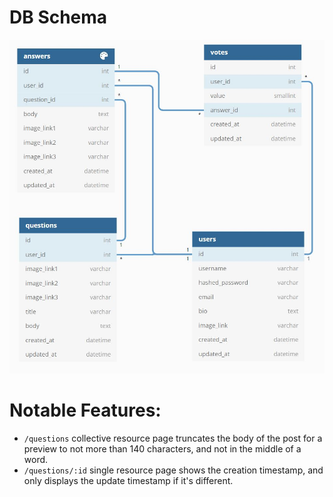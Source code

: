 # DB Schema
![dbdiagram](./docs/dbdiagram.JPG)


# Notable Features:
- `/questions` collective resource page truncates the body of the post for a preview to not more than 140 characters, and not in the middle of a word.
- `/questions/:id` single resource page shows the creation timestamp, and only displays the update timestamp if it's different.
